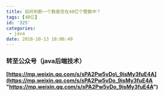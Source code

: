 ```yaml
---
title: 如何判断一个数是否在40亿个整数中？
tags: [40亿]
id: '325'
categories:
 - java
date: 2018-10-13 18:06:49
---
```






### 转至公众号（java后端技术）

**[https://mp.weixin.qq.com/s/sPA2Pw5vDo\_9isMy3fuE4A](https://mp.weixin.qq.com/s/sPA2Pw5vDo_9isMy3fuE4A "https://mp.weixin.qq.com/s/sPA2Pw5vDo_9isMy3fuE4A")**